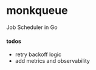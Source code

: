 # monkqueue
Job Scheduler in Go


#### todos

- retry backoff logic
- add metrics and observability
